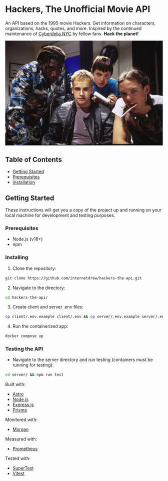 # Hackers, The Unofficial Movie API

An API based on the 1995 movie Hackers. Get information on characters, organizations, hacks, quotes, and more. Inspired by the continued maintenance of [Cyberdelia NYC](https://www.cyberdelianyc.com/) by fellow fans. **Hack the planet!**

![Image from Hackers movie](./server/public/assets/hackers.jpg)

## Table of Contents

- [Getting Started](#getting-started)
- [Prerequisites](#prerequisites)
- [Installation](#installing)

## Getting Started

These instructions will get you a copy of the project up and running on your local machine for development and testing purposes.

### Prerequisites

- Node.js (v18+)
- npm

### Installing

1. Clone the repository:

```sh
git clone https://github.com/internetdrew/hackers-the-api.git
```

2. Navigate to the directory:

```sh
cd hackers-the-api/
```

3. Create client and server .env files:

```sh
cp client/.env.example client/.env && cp server/.env.example server/.env
```

4. Run the containerized app:

```sh
docker compose up
```

### Testing the API

- Navigate to the server directory and run testing (containers must be running for testing):

```sh
cd server/ && npm run test
```

Built with:

- [Astro](https://astro.build/)
- [Node.js](https://nodejs.org/)
- [Express.js](https://expressjs.com/)
- [Prisma](https://www.prisma.io/)

Monitored with:

- [Morgan](https://github.com/expressjs/morgan)

Measured with:

- [Prometheus](https://www.npmjs.com/package/prom-client/v/11.5.3)

Tested with:

- [SuperTest](https://www.npmjs.com/package/supertest)
- [Vitest](https://vitest.dev/)
